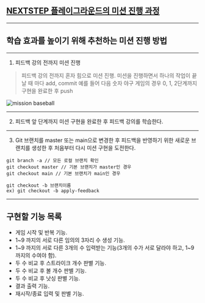 ## [NEXTSTEP 플레이그라운드의 미션 진행 과정](https://github.com/next-step/nextstep-docs/blob/master/playground/README.md)

---
## 학습 효과를 높이기 위해 추천하는 미션 진행 방법

---
1. 피드백 강의 전까지 미션 진행 
> 피드백 강의 전까지 혼자 힘으로 미션 진행. 미션을 진행하면서 하나의 작업이 끝날 때 마다 add, commit
> 예를 들어 다음 숫자 야구 게임의 경우 0, 1, 2단계까지 구현을 완료한 후 push

![mission baseball](https://raw.githubusercontent.com/next-step/nextstep-docs/master/playground/images/mission_baseball.png)

---
2. 피드백 앞 단계까지 미션 구현을 완료한 후 피드백 강의를 학습한다.

---
3. Git 브랜치를 master 또는 main으로 변경한 후 피드백을 반영하기 위한 새로운 브랜치를 생성한 후 처음부터 다시 미션 구현을 도전한다.

```
git branch -a // 모든 로컬 브랜치 확인
git checkout master // 기본 브랜치가 master인 경우
git checkout main // 기본 브랜치가 main인 경우

git checkout -b 브랜치이름
ex) git checkout -b apply-feedback
```
---
## 구현할 기능 목록
* 게임 시작 및 반복 기능.
* 1~9 까지의 서로 다른 임의의 3자리 수 생성 기능.
* 1~9 까지의 서로 다른 3개의 수 입력받는 기능(3개의 수가 서로 달라야 하고, 1~9까지의 수여야 함). 
* 두 수 비교 후 스트라이크 개수 판별 기능.
* 두 수 비교 후 볼 개수 판별 기능.
* 두 수 비교 후 낫싱 판별 기능. 
* 결과 출력 기능.
* 재시작/종료 입력 및 판별 기능.
  

